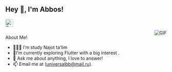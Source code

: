 <h2 title="hehehe"> Hey 👋, I'm  Abbos!</h2>


<a href=https://www.instagram.com/aer1114/>
  <img align="left" alt="Sanskar's Instagram" width="24px" src="https://img.icons8.com/nolan/96/instagram-new.png" />
</a>





<br />
<br />


 

  <img align="right" alt="GIF" src="https://media.giphy.com/media/LmNwrBhejkK9EFP504/giphy.gif" />

About Me!

- 👨🏽‍💻 I’m study Najot ta'lim
- 🌱I’m currently exploring Flutter with a big interest . 
- 💬 Ask me about anything, I love to answer!
- 📫 Email me at (universalbb@mail.ru).



